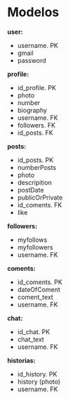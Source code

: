 # Modelos

**user:**
- username. PK
- gmail
- password

**profile:**
- id_profile. PK
- photo
- number
- biography
- username. FK
- followers. FK
- id_posts. FK

**posts:**
- id_posts. PK
- numberPosts
- photo
- descripition
- postDate
- publicOrPrivate
- id_coments. FK
- like 

**followers:**
 - myfollows
 - myfollowers
 - username. FK
 
**coments:**
- id_coments. PK
- dateOfComent
- coment_text
- username. FK

**chat:**
- id_chat. PK
- chat_text
- username. FK

**historias:**
- id_history. PK
- history (photo)
- username. FK


